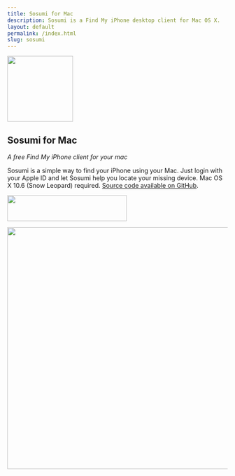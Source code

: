 ```yaml
---
title: Sosumi for Mac
description: Sosumi is a Find My iPhone desktop client for Mac OS X.
layout: default
permalink: /index.html
slug: sosumi
---
```

<div id="bd" class="product"> 
	<div class="yui-gd band1"> 
	    <div class="yui-u first center"> 
			<img src="{{ site.cdn_url }}/images/sosumi-icon.png" width="150" height="150"> 
	    </div> 
	    <div class="yui-u left"> 
			<h2>Sosumi for Mac</h2> 
			<p><em>A free Find My iPhone client for your mac</em></p> 
			<p>Sosumi is a simple way to find your iPhone using your Mac. Just login with your Apple ID and let Sosumi help you locate your missing device. Mac OS X 10.6 (Snow Leopard) required. <a href="https://github.com/tylerhall/MacSosumi">Source code available on GitHub</a>.</p>
			<p><a href="http://clickontyler.com/sosumi/download/"><img src="{{ site.cdn_url }}/images/download.png" width="273" height="59"></a></p> 
	    </div> 
	</div> 
	<div class="yui-g band3"> 
		<img src="{{ site.cdn_url }}/images/sosumi-ss1.png" width="728" height="552">
		<br/><br/> 
    </div> 
</div>